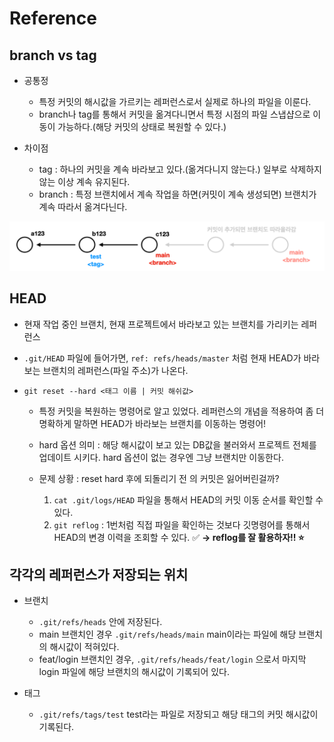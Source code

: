 # Reference

## branch vs tag

- 공통정

  - 특정 커밋의 해시값을 가르키는 레퍼런스로서 실제로 하나의 파일을 이룬다.
  - branch나 tag를 통해서 커밋을 옮겨다니면서 특정 시점의 파일 스냅샵으로 이동이 가능하다.(해당 커밋의 상태로 복원할 수 있다.)

- 차이점
  - tag : 하나의 커밋을 계속 바라보고 있다.(옮겨다니지 않는다.) 일부로 삭제하지않는 이상 계속 유지된다.
  - branch : 특정 브랜치에서 계속 작업을 하면(커밋이 계속 생성되면) 브랜치가 계속 따라서 옮겨다닌다.

![branch-tag](../../screenshots/reference.png)

## HEAD

- 현재 작업 중인 브랜치, 현재 프로젝트에서 바라보고 있는 브랜치를 가리키는 레퍼런스

- `.git/HEAD` 파일에 들어가면, `ref: refs/heads/master` 처럼 현재 HEAD가 바라보는 브랜치의 레퍼런스(파일 주소)가 나온다.

- `git reset --hard <태그 이름 | 커밋 해쉬값>`

  - 특정 커밋을 복원하는 명령어로 알고 있었다. 레퍼런스의 개념을 적용하여 좀 더 명확하게 말하면 HEAD가 바라보는 브랜치를 이동하는 명령어!

  - hard 옵션 의미 : 해당 해시값이 보고 있는 DB값을 불러와서 프로젝트 전체를 업데이트 시키다. hard 옵션이 없는 경우엔 그냥 브랜치만 이동한다.

  - 문제 상황 : reset hard 후에 되돌리기 전 의 커밋은 잃어버린걸까?

    1. `cat .git/logs/HEAD` 파일을 통해서 HEAD의 커밋 이동 순서를 확인할 수 있다.
    2. `git reflog` : 1번처럼 직접 파일을 확인하는 것보다 깃명령어를 통해서 HEAD의 변경 이력을 조회할 수 있다. ✅ **→ reflog를 잘 활용하자!! ⭐️**

## 각각의 레퍼런스가 저장되는 위치

- 브랜치

  - `.git/refs/heads` 안에 저장된다.
  - main 브랜치인 경우 `.git/refs/heads/main` main이라는 파일에 해당 브랜치의 해시값이 적혀있다.
  - feat/login 브랜치인 경우, `.git/refs/heads/feat/login` 으로서 마지막 login 파일에 해당 브랜치의 해시값이 기록되어 있다.

- 태그
  - `.git/refs/tags/test` test라는 파일로 저장되고 해당 태그의 커밋 해시값이 기록된다.
